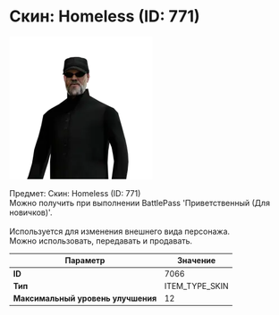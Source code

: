 # Скин: Homeless (ID: 771)

![Item Image](../img/7066.webp?raw=true)

Предмет: Скин: Homeless (ID: 771)<br>Можно получить при выполнении BattlePass 'Приветственный (Для новичков)'.<br><br>Используется для изменения внешнего вида персонажа.<br>Можно использовать, передавать и продавать.


| Параметр | Значение |
|----------|----------|
| **ID** | 7066 |
| **Тип** | ITEM_TYPE_SKIN |
| **Максимальный уровень улучшения** | 12 |

